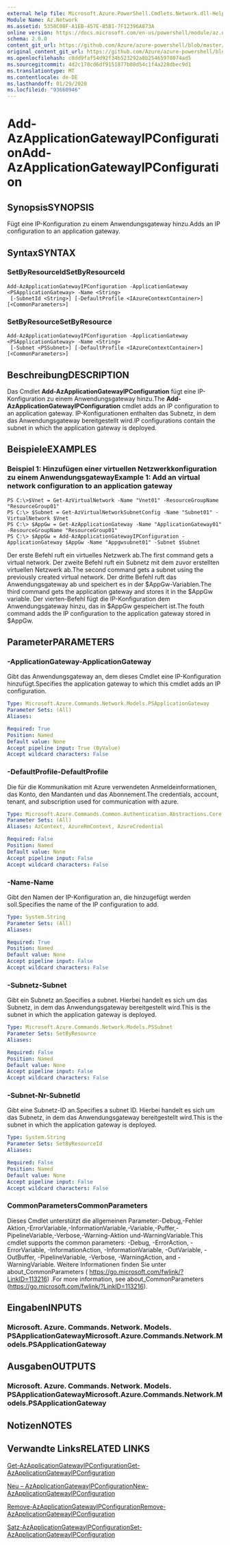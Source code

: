 ```yaml
---
external help file: Microsoft.Azure.PowerShell.Cmdlets.Network.dll-Help.xml
Module Name: Az.Network
ms.assetid: 5358C08F-A1EB-457E-85B1-7F12396A873A
online version: https://docs.microsoft.com/en-us/powershell/module/az.network/add-azapplicationgatewayipconfiguration
schema: 2.0.0
content_git_url: https://github.com/Azure/azure-powershell/blob/master/src/Network/Network/help/Add-AzApplicationGatewayIPConfiguration.md
original_content_git_url: https://github.com/Azure/azure-powershell/blob/master/src/Network/Network/help/Add-AzApplicationGatewayIPConfiguration.md
ms.openlocfilehash: c8dd9faf54d92f34b523292a8b25465978074ad5
ms.sourcegitcommit: 4d2c178cd6df9151877b08d54c1f4a228dbec9d1
ms.translationtype: MT
ms.contentlocale: de-DE
ms.lasthandoff: 01/29/2020
ms.locfileid: "93660946"
---
```

# <span data-ttu-id="a7a13-101">Add-AzApplicationGatewayIPConfiguration</span><span class="sxs-lookup"><span data-stu-id="a7a13-101">Add-AzApplicationGatewayIPConfiguration</span></span>

## <span data-ttu-id="a7a13-102">Synopsis</span><span class="sxs-lookup"><span data-stu-id="a7a13-102">SYNOPSIS</span></span>
<span data-ttu-id="a7a13-103">Fügt eine IP-Konfiguration zu einem Anwendungsgateway hinzu.</span><span class="sxs-lookup"><span data-stu-id="a7a13-103">Adds an IP configuration to an application gateway.</span></span>

## <span data-ttu-id="a7a13-104">Syntax</span><span class="sxs-lookup"><span data-stu-id="a7a13-104">SYNTAX</span></span>

### <span data-ttu-id="a7a13-105">SetByResourceId</span><span class="sxs-lookup"><span data-stu-id="a7a13-105">SetByResourceId</span></span>
```
Add-AzApplicationGatewayIPConfiguration -ApplicationGateway <PSApplicationGateway> -Name <String>
 [-SubnetId <String>] [-DefaultProfile <IAzureContextContainer>] [<CommonParameters>]
```

### <span data-ttu-id="a7a13-106">SetByResource</span><span class="sxs-lookup"><span data-stu-id="a7a13-106">SetByResource</span></span>
```
Add-AzApplicationGatewayIPConfiguration -ApplicationGateway <PSApplicationGateway> -Name <String>
 [-Subnet <PSSubnet>] [-DefaultProfile <IAzureContextContainer>] [<CommonParameters>]
```

## <span data-ttu-id="a7a13-107">Beschreibung</span><span class="sxs-lookup"><span data-stu-id="a7a13-107">DESCRIPTION</span></span>
<span data-ttu-id="a7a13-108">Das Cmdlet **Add-AzApplicationGatewayIPConfiguration** fügt eine IP-Konfiguration zu einem Anwendungsgateway hinzu.</span><span class="sxs-lookup"><span data-stu-id="a7a13-108">The **Add-AzApplicationGatewayIPConfiguration** cmdlet adds an IP configuration to an application gateway.</span></span>
<span data-ttu-id="a7a13-109">IP-Konfigurationen enthalten das Subnetz, in dem das Anwendungsgateway bereitgestellt wird.</span><span class="sxs-lookup"><span data-stu-id="a7a13-109">IP configurations contain the subnet in which the application gateway is deployed.</span></span>

## <span data-ttu-id="a7a13-110">Beispiele</span><span class="sxs-lookup"><span data-stu-id="a7a13-110">EXAMPLES</span></span>

### <span data-ttu-id="a7a13-111">Beispiel 1: Hinzufügen einer virtuellen Netzwerkkonfiguration zu einem Anwendungsgateway</span><span class="sxs-lookup"><span data-stu-id="a7a13-111">Example 1: Add an virtual network configuration to an application gateway</span></span>
```
PS C:\>$Vnet = Get-AzVirtualNetwork -Name "Vnet01" -ResourceGroupName "ResourceGroup01"
PS C:\> $Subnet = Get-AzVirtualNetworkSubnetConfig -Name "Subnet01" -VirtualNetwork $Vnet 
PS C:\> $AppGw = Get-AzApplicationGateway -Name "ApplicationGateway01" -ResourceGroupName "ResourceGroup01"
PS C:\> $AppGw = Add-AzApplicationGatewayIPConfiguration -ApplicationGateway $AppGw -Name "Appgwsubnet01" -Subnet $Subnet
```

<span data-ttu-id="a7a13-112">Der erste Befehl ruft ein virtuelles Netzwerk ab.</span><span class="sxs-lookup"><span data-stu-id="a7a13-112">The first command gets a virtual network.</span></span>
<span data-ttu-id="a7a13-113">Der zweite Befehl ruft ein Subnetz mit dem zuvor erstellten virtuellen Netzwerk ab.</span><span class="sxs-lookup"><span data-stu-id="a7a13-113">The second command gets a subnet using the previously created virtual network.</span></span>
<span data-ttu-id="a7a13-114">Der dritte Befehl ruft das Anwendungsgateway ab und speichert es in der $AppGw-Variablen.</span><span class="sxs-lookup"><span data-stu-id="a7a13-114">The third command gets the application gateway and stores it in the $AppGw variable.</span></span>
<span data-ttu-id="a7a13-115">Der vierten-Befehl fügt die IP-Konfiguration dem Anwendungsgateway hinzu, das in $AppGw gespeichert ist.</span><span class="sxs-lookup"><span data-stu-id="a7a13-115">The fouth command adds the IP configuration to the application gateway stored in $AppGw.</span></span>

## <span data-ttu-id="a7a13-116">Parameter</span><span class="sxs-lookup"><span data-stu-id="a7a13-116">PARAMETERS</span></span>

### <span data-ttu-id="a7a13-117">-ApplicationGateway</span><span class="sxs-lookup"><span data-stu-id="a7a13-117">-ApplicationGateway</span></span>
<span data-ttu-id="a7a13-118">Gibt das Anwendungsgateway an, dem dieses Cmdlet eine IP-Konfiguration hinzufügt.</span><span class="sxs-lookup"><span data-stu-id="a7a13-118">Specifies the application gateway to which this cmdlet adds an IP configuration.</span></span>

```yaml
Type: Microsoft.Azure.Commands.Network.Models.PSApplicationGateway
Parameter Sets: (All)
Aliases:

Required: True
Position: Named
Default value: None
Accept pipeline input: True (ByValue)
Accept wildcard characters: False
```

### <span data-ttu-id="a7a13-119">-DefaultProfile</span><span class="sxs-lookup"><span data-stu-id="a7a13-119">-DefaultProfile</span></span>
<span data-ttu-id="a7a13-120">Die für die Kommunikation mit Azure verwendeten Anmeldeinformationen, das Konto, den Mandanten und das Abonnement.</span><span class="sxs-lookup"><span data-stu-id="a7a13-120">The credentials, account, tenant, and subscription used for communication with azure.</span></span>

```yaml
Type: Microsoft.Azure.Commands.Common.Authentication.Abstractions.Core.IAzureContextContainer
Parameter Sets: (All)
Aliases: AzContext, AzureRmContext, AzureCredential

Required: False
Position: Named
Default value: None
Accept pipeline input: False
Accept wildcard characters: False
```

### <span data-ttu-id="a7a13-121">-Name</span><span class="sxs-lookup"><span data-stu-id="a7a13-121">-Name</span></span>
<span data-ttu-id="a7a13-122">Gibt den Namen der IP-Konfiguration an, die hinzugefügt werden soll.</span><span class="sxs-lookup"><span data-stu-id="a7a13-122">Specifies the name of the IP configuration to add.</span></span>

```yaml
Type: System.String
Parameter Sets: (All)
Aliases:

Required: True
Position: Named
Default value: None
Accept pipeline input: False
Accept wildcard characters: False
```

### <span data-ttu-id="a7a13-123">-Subnetz</span><span class="sxs-lookup"><span data-stu-id="a7a13-123">-Subnet</span></span>
<span data-ttu-id="a7a13-124">Gibt ein Subnetz an.</span><span class="sxs-lookup"><span data-stu-id="a7a13-124">Specifies a subnet.</span></span>
<span data-ttu-id="a7a13-125">Hierbei handelt es sich um das Subnetz, in dem das Anwendungsgateway bereitgestellt wird.</span><span class="sxs-lookup"><span data-stu-id="a7a13-125">This is the subnet in which the application gateway is deployed.</span></span>

```yaml
Type: Microsoft.Azure.Commands.Network.Models.PSSubnet
Parameter Sets: SetByResource
Aliases:

Required: False
Position: Named
Default value: None
Accept pipeline input: False
Accept wildcard characters: False
```

### <span data-ttu-id="a7a13-126">-Subnet-Nr</span><span class="sxs-lookup"><span data-stu-id="a7a13-126">-SubnetId</span></span>
<span data-ttu-id="a7a13-127">Gibt eine Subnetz-ID an.</span><span class="sxs-lookup"><span data-stu-id="a7a13-127">Specifies a subnet ID.</span></span>
<span data-ttu-id="a7a13-128">Hierbei handelt es sich um das Subnetz, in dem das Anwendungsgateway bereitgestellt wird.</span><span class="sxs-lookup"><span data-stu-id="a7a13-128">This is the subnet in which the application gateway is deployed.</span></span>

```yaml
Type: System.String
Parameter Sets: SetByResourceId
Aliases:

Required: False
Position: Named
Default value: None
Accept pipeline input: False
Accept wildcard characters: False
```

### <span data-ttu-id="a7a13-129">CommonParameters</span><span class="sxs-lookup"><span data-stu-id="a7a13-129">CommonParameters</span></span>
<span data-ttu-id="a7a13-130">Dieses Cmdlet unterstützt die allgemeinen Parameter:-Debug,-Fehler Aktion,-ErrorVariable,-InformationVariable,-Variable,-Puffer,-PipelineVariable,-Verbose,-Warning-Aktion und-WarningVariable.</span><span class="sxs-lookup"><span data-stu-id="a7a13-130">This cmdlet supports the common parameters: -Debug, -ErrorAction, -ErrorVariable, -InformationAction, -InformationVariable, -OutVariable, -OutBuffer, -PipelineVariable, -Verbose, -WarningAction, and -WarningVariable.</span></span> <span data-ttu-id="a7a13-131">Weitere Informationen finden Sie unter about_CommonParameters ( https://go.microsoft.com/fwlink/?LinkID=113216) .</span><span class="sxs-lookup"><span data-stu-id="a7a13-131">For more information, see about_CommonParameters (https://go.microsoft.com/fwlink/?LinkID=113216).</span></span>

## <span data-ttu-id="a7a13-132">Eingaben</span><span class="sxs-lookup"><span data-stu-id="a7a13-132">INPUTS</span></span>

### <span data-ttu-id="a7a13-133">Microsoft. Azure. Commands. Network. Models. PSApplicationGateway</span><span class="sxs-lookup"><span data-stu-id="a7a13-133">Microsoft.Azure.Commands.Network.Models.PSApplicationGateway</span></span>

## <span data-ttu-id="a7a13-134">Ausgaben</span><span class="sxs-lookup"><span data-stu-id="a7a13-134">OUTPUTS</span></span>

### <span data-ttu-id="a7a13-135">Microsoft. Azure. Commands. Network. Models. PSApplicationGateway</span><span class="sxs-lookup"><span data-stu-id="a7a13-135">Microsoft.Azure.Commands.Network.Models.PSApplicationGateway</span></span>

## <span data-ttu-id="a7a13-136">Notizen</span><span class="sxs-lookup"><span data-stu-id="a7a13-136">NOTES</span></span>

## <span data-ttu-id="a7a13-137">Verwandte Links</span><span class="sxs-lookup"><span data-stu-id="a7a13-137">RELATED LINKS</span></span>

[<span data-ttu-id="a7a13-138">Get-AzApplicationGatewayIPConfiguration</span><span class="sxs-lookup"><span data-stu-id="a7a13-138">Get-AzApplicationGatewayIPConfiguration</span></span>](./Get-AzApplicationGatewayIPConfiguration.md)

[<span data-ttu-id="a7a13-139">Neu – AzApplicationGatewayIPConfiguration</span><span class="sxs-lookup"><span data-stu-id="a7a13-139">New-AzApplicationGatewayIPConfiguration</span></span>](./New-AzApplicationGatewayIPConfiguration.md)

[<span data-ttu-id="a7a13-140">Remove-AzApplicationGatewayIPConfiguration</span><span class="sxs-lookup"><span data-stu-id="a7a13-140">Remove-AzApplicationGatewayIPConfiguration</span></span>](./Remove-AzApplicationGatewayIPConfiguration.md)

[<span data-ttu-id="a7a13-141">Satz-AzApplicationGatewayIPConfiguration</span><span class="sxs-lookup"><span data-stu-id="a7a13-141">Set-AzApplicationGatewayIPConfiguration</span></span>](./Set-AzApplicationGatewayIPConfiguration.md)


